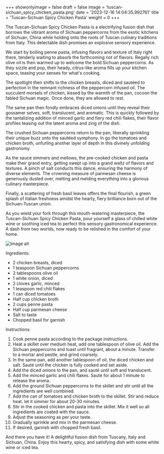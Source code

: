 +++ 
showonlyimage = false 
draft = false 
image = 'tuscan-sichuan_spicy_chicken_pasta.png'
date = '2023-12-16 14:04:35.992761' 
title = 'Tuscan-Sichuan Spicy Chicken Pasta' 
weight = 0
+++ 
 
The Tuscan-Sichuan Spicy Chicken Pasta is a electrifying fusion dish that borrows the vibrant aroma of Sichuan peppercorns from the exotic kitchens of Sichuan, China while holding onto the roots of Tuscan culinary traditions from Italy. This delectable dish promises an explosive sensory experience.

We start by boiling penne pasta, infusing flavors and texture of Italy right there, tenderly waiting to absorb the forthcoming riot of flavors. Regally rich olive oil is then warmed up to welcome the bold Sichuan peppercorns. As they sizzle and pop, their heady, citrus-like aroma fills up your kitchen space, teasing your senses for what's cooking.

The spotlight then shifts to the chicken breasts, diced and sautéed to perfection in the remnant richness of the peppercorn infused oil. The succulent morsels of chicken, kissed by the warmth of the pan, cocoon the fabled Sichuan magic. Once done, they are allowed to rest.

The same pan then fondly embraces diced onions until they reveal their gossamer selves, soft, translucent, and aromatic. This is quickly followed by the tantalizing addition of minced garlic and fiery red chili flakes, their flavor profiles teasing out the latent aroma and zing of the dish.

The crushed Sichuan peppercorns return to the pan, liberally sprinkling their unique buzz onto the sautéed symphony. In go the tomatoes and chicken broth, unfurling another layer of depth in this divinely unfolding gastronomy.

As the sauce simmers and mellows, the pre-cooked chicken and pasta make their grand entry, getting swept up into a grand waltz of flavors and textures. A pinch of salt conducts this dance, ensuring the harmony of diverse elements. The crowning measure of parmesan cheese is generously dusted over, melting and melding everything into a glorious culinary masterpiece.

Finally, a scattering of fresh basil leaves offers the final flourish, a green splash of Italian freshness amidst the hearty, fiery brilliance born out of the Sichuan-Tuscan union.

As you wield your fork through this mouth-watering masterpiece, the Tuscan-Sichuan Spicy Chicken Pasta, pour yourself a glass of chilled white wine or soothing iced tea to perfect this sensory gastronomical experience. A dash from two worlds, now ready to be relished in the comfort of your home. 

![Image alt](/tuscan-sichuan_spicy_chicken_pasta.png '300px')

Ingredients: 

- 2 chicken breasts, diced
- 1 teaspoon Sichuan peppercorns
- 2 tablespoons olive oil
- 1 white onion, diced
- 2 cloves garlic, minced
- 1 teaspoon red chili flakes
- 1 can diced tomatoes
- Half cup chicken broth
- 2 cups penne pasta
- Half cup parmesan cheese
- Salt to taste
- Chopped basil for garnish

Instructions:

1. Cook penne pasta according to the package instructions.
2. Heat a skillet over medium heat, add one tablespoon of olive oil. Add the Sichuan peppercorns and toast until fragrant, about a minute. Transfer to a mortar and pestle, and grind coarsely.
3. In the same pan, add another tablespoon of oil, the diced chicken and salt. Sauté until the chicken is fully cooked and set aside.
4. Add the diced onions to the pan, and sauté until soft and translucent. 
5. Add the minced garlic and chili flakes. Sauté for about 1 minute to release the aroma.
6. Add the ground Sichuan peppercorns to the skillet and stir until all the ingredients are well combined.
7. Add the can of tomatoes and chicken broth to the skillet. Stir and reduce heat. let it simmer for about 20-30 minutes.
8. Stir in the cooked chicken and pasta into the skillet. Mix it well so all ingredients are coated with the sauce.
9. Adjust the seasoning as per your taste.
10. Gradually sprinkle and mix in the parmesan cheese.
11. If desired, garnish with chopped fresh basil. 

And there you have it! A delightful fusion dish from Tuscany, Italy and Sichuan, China. Enjoy this hearty, spicy, and satisfying dish with some white wine or iced tea.